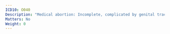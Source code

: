 ```yaml
---
ICD10: O040
Description: "Medical abortion: Incomplete, complicated by genital tract and pelvic infection"
Matters: No
Weight: 0
---
```

